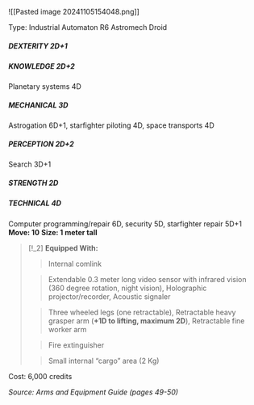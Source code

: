 ![[Pasted image 20241105154048.png]]

Type: Industrial Automaton R6 Astromech Droid
##### DEXTERITY 2D+1
##### KNOWLEDGE 2D+2
Planetary systems 4D
##### MECHANICAL 3D
Astrogation 6D+1, starfighter piloting 4D, space transports 4D
##### PERCEPTION 2D+2
Search 3D+1
##### STRENGTH 2D
##### TECHNICAL 4D
Computer programming/repair 6D, security 5D, starfighter repair 5D+1
**Move: 10**
**Size: 1 meter tall**

> [!_2] 
> **Equipped With:**
> > Internal comlink
> 
> > Extendable 0.3 meter long video sensor with infrared vision (360 degree rotation, night vision), Holographic projector/recorder, Acoustic signaler
> 
> > Three wheeled legs (one retractable), Retractable heavy grasper arm (**+1D to lifting, maximum 2D**), Retractable fine worker arm
> 
> > Fire extinguisher
> 
> > Small internal “cargo” area (2 Kg)
> 

Cost: 6,000 credits

*Source: Arms and Equipment Guide (pages 49-50)*